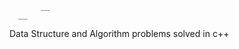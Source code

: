 ```
       __          
  __  
```
                   
Data Structure and Algorithm problems solved in c++
